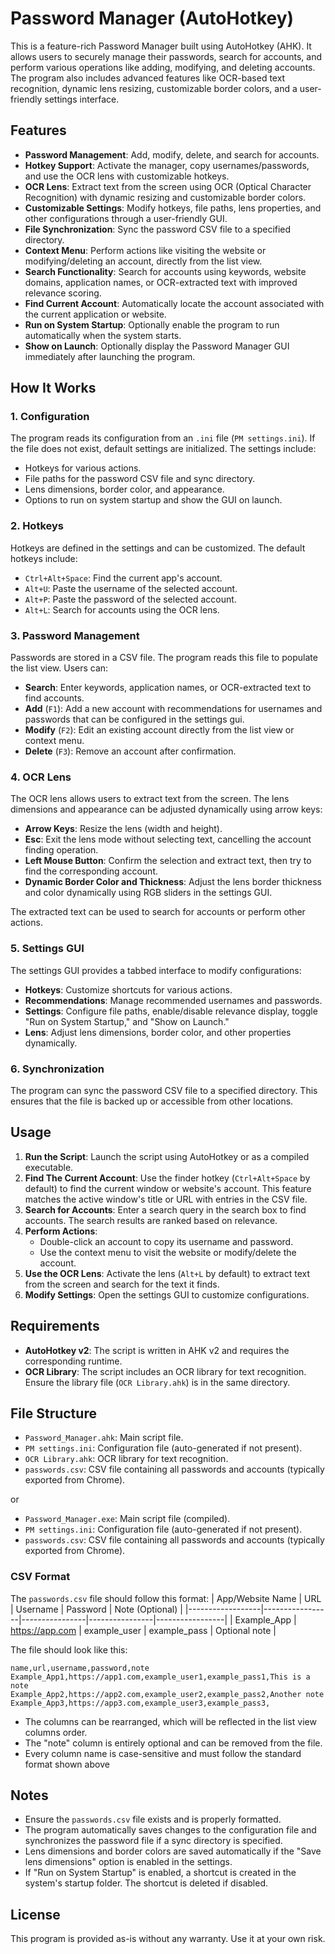# Password Manager (AutoHotkey)

This is a feature-rich Password Manager built using AutoHotkey (AHK). It allows users to securely manage their passwords, search for accounts, and perform various operations like adding, modifying, and deleting accounts. The program also includes advanced features like OCR-based text recognition, dynamic lens resizing, customizable border colors, and a user-friendly settings interface.

## Features

- **Password Management**: Add, modify, delete, and search for accounts.
- **Hotkey Support**: Activate the manager, copy usernames/passwords, and use the OCR lens with customizable hotkeys.
- **OCR Lens**: Extract text from the screen using OCR (Optical Character Recognition) with dynamic resizing and customizable border colors.
- **Customizable Settings**: Modify hotkeys, file paths, lens properties, and other configurations through a user-friendly GUI.
- **File Synchronization**: Sync the password CSV file to a specified directory.
- **Context Menu**: Perform actions like visiting the website or modifying/deleting an account, directly from the list view.
- **Search Functionality**: Search for accounts using keywords, website domains, application names, or OCR-extracted text with improved relevance scoring.
- **Find Current Account**: Automatically locate the account associated with the current application or website.
- **Run on System Startup**: Optionally enable the program to run automatically when the system starts.
- **Show on Launch**: Optionally display the Password Manager GUI immediately after launching the program.

## How It Works

### 1. Configuration
The program reads its configuration from an `.ini` file (`PM settings.ini`). If the file does not exist, default settings are initialized. The settings include:
- Hotkeys for various actions.
- File paths for the password CSV file and sync directory.
- Lens dimensions, border color, and appearance.
- Options to run on system startup and show the GUI on launch.

### 2. Hotkeys
Hotkeys are defined in the settings and can be customized. The default hotkeys include:
- `Ctrl+Alt+Space`: Find the current app's account.
- `Alt+U`: Paste the username of the selected account.
- `Alt+P`: Paste the password of the selected account.
- `Alt+L`: Search for accounts using the OCR lens.

### 3. Password Management
Passwords are stored in a CSV file. The program reads this file to populate the list view. Users can:
- **Search**: Enter keywords, application names, or OCR-extracted text to find accounts.
- **Add** (`F1`): Add a new account with recommendations for usernames and passwords that can be configured in the settings gui.
- **Modify** (`F2`): Edit an existing account directly from the list view or context menu.
- **Delete** (`F3`): Remove an account after confirmation.

### 4. OCR Lens
The OCR lens allows users to extract text from the screen. The lens dimensions and appearance can be adjusted dynamically using arrow keys:
- **Arrow Keys**: Resize the lens (width and height).
- **Esc**: Exit the lens mode without selecting text, cancelling the account finding operation.
- **Left Mouse Button**: Confirm the selection and extract text, then try to find the corresponding account.
- **Dynamic Border Color and Thickness**: Adjust the lens border thickness and color dynamically using RGB sliders in the settings GUI.

The extracted text can be used to search for accounts or perform other actions.

### 5. Settings GUI
The settings GUI provides a tabbed interface to modify configurations:
- **Hotkeys**: Customize shortcuts for various actions.
- **Recommendations**: Manage recommended usernames and passwords.
- **Settings**: Configure file paths, enable/disable relevance display, toggle "Run on System Startup," and "Show on Launch."
- **Lens**: Adjust lens dimensions, border color, and other properties dynamically.

### 6. Synchronization
The program can sync the password CSV file to a specified directory. This ensures that the file is backed up or accessible from other locations.

## Usage

1. **Run the Script**: Launch the script using AutoHotkey or as a compiled executable.
2. **Find The Current Account**: Use the finder hotkey (`Ctrl+Alt+Space` by default) to find the current window or website's account. This feature matches the active window's title or URL with entries in the CSV file.
3. **Search for Accounts**: Enter a search query in the search box to find accounts. The search results are ranked based on relevance.
4. **Perform Actions**:
   - Double-click an account to copy its username and password.
   - Use the context menu to visit the website or modify/delete the account.
5. **Use the OCR Lens**: Activate the lens (`Alt+L` by default) to extract text from the screen and search for the text it finds.
6. **Modify Settings**: Open the settings GUI to customize configurations.

## Requirements

- **AutoHotkey v2**: The script is written in AHK v2 and requires the corresponding runtime.
- **OCR Library**: The script includes an OCR library for text recognition. Ensure the library file (`OCR Library.ahk`) is in the same directory.

## File Structure

- `Password_Manager.ahk`: Main script file.
- `PM settings.ini`: Configuration file (auto-generated if not present).
- `OCR Library.ahk`: OCR library for text recognition.
- `passwords.csv`: CSV file containing all passwords and accounts (typically exported from Chrome).

or

- `Password_Manager.exe`: Main script file (compiled).
- `PM settings.ini`: Configuration file (auto-generated if not present).
- `passwords.csv`: CSV file containing all passwords and accounts (typically exported from Chrome).

### CSV Format
The `passwords.csv` file should follow this format:
| App/Website Name | URL             | Username       | Password       | Note (Optional) |
|------------------|-----------------|----------------|----------------|-----------------|
| Example_App      | https://app.com | example_user   | example_pass   | Optional note   |

The file should look like this:
```
name,url,username,password,note
Example_App1,https://app1.com,example_user1,example_pass1,This is a note
Example_App2,https://app2.com,example_user2,example_pass2,Another note
Example_App3,https://app3.com,example_user3,example_pass3,
```
- The columns can be rearranged, which will be reflected in the list view columns order.
- The "note" column is entirely optional and can be removed from the file.
- Every column name is case-sensitive and must follow the standard format shown above

## Notes

- Ensure the `passwords.csv` file exists and is properly formatted.
- The program automatically saves changes to the configuration file and synchronizes the password file if a sync directory is specified.
- Lens dimensions and border colors are saved automatically if the "Save lens dimensions" option is enabled in the settings.
- If "Run on System Startup" is enabled, a shortcut is created in the system's startup folder. The shortcut is deleted if disabled.

## License

This program is provided as-is without any warranty. Use it at your own risk.
